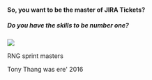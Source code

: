#### So, you want to be the master of JIRA Tickets?
##### Do you have the skills to be number one?

<a href="au.yahoo.com"><img src="http://static.giantbomb.com/uploads/original/0/25/11320-937627_20070510_screen004.jpg"></a>

RNG sprint masters 


Tony Thang was ere' 2016